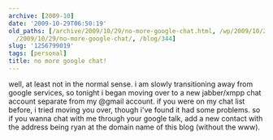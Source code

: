 ```yaml
---
archive: [2009-10]
date: '2009-10-29T06:50:19'
old_paths: [/archive/2009/10/29/no-more-google-chat.html, /wp/2009/10/29/no-more-google-chat/,
  /2009/10/29/no-more-google-chat/, /blog/344]
slug: '1256799019'
tags: [personal]
title: no more google chat!
---
```


well, at least not in the normal sense. i am slowly transitioning away
from google services, so tonight i began moving over to a new jabber/xmpp
chat account separate from my @gmail account. if you were on my chat list
before, i tried moving you over, though i've found it had some problems.
so if you wanna chat with me through your google talk, add a new contact
with the address being ryan at the domain name of this blog (without the
www).

